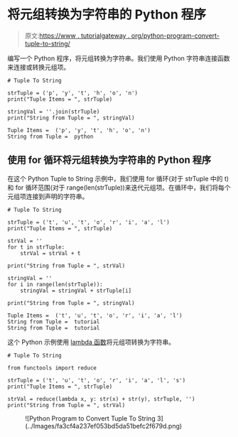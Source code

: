 # 将元组转换为字符串的 Python 程序

> 原文:[https://www . tutorialgateway . org/python-program-convert-tuple-to-string/](https://www.tutorialgateway.org/python-program-to-convert-tuple-to-string/)

编写一个 Python 程序，将元组转换为字符串。我们使用 Python 字符串连接函数来连接或转换元组项。

```
# Tuple To String

strTuple = ('p', 'y', 't', 'h', 'o', 'n')
print("Tuple Items = ", strTuple)

stringVal = ''.join(strTuple)
print("String from Tuple = ", stringVal)
```

```
Tuple Items =  ('p', 'y', 't', 'h', 'o', 'n')
String from Tuple =  python
```

## 使用 for 循环将元组转换为字符串的 Python 程序

在这个 Python Tuple to String 示例中，我们使用 for 循环(对于 strTuple 中的 t)和 for 循环范围(对于 range(len(strTuple))来迭代元组项。在循环中，我们将每个元组项连接到声明的字符串。

```
# Tuple To String

strTuple = ('t', 'u', 't', 'o', 'r', 'i', 'a', 'l')
print("Tuple Items = ", strTuple)

strVal = ''
for t in strTuple:
    strVal = strVal + t

print("String from Tuple = ", strVal)

stringVal = ''
for i in range(len(strTuple)):
    stringVal = stringVal + strTuple[i]

print("String from Tuple = ", stringVal)
```

```
Tuple Items =  ('t', 'u', 't', 'o', 'r', 'i', 'a', 'l')
String from Tuple =  tutorial
String from Tuple =  tutorial
```

这个 Python 示例使用 [lambda 函数](https://www.tutorialgateway.org/python-lambda/)将元组项转换为字符串。

```
# Tuple To String

from functools import reduce

strTuple = ('t', 'u', 't', 'o', 'r', 'i', 'a', 'l', 's')
print("Tuple Items = ", strTuple)

strVal = reduce(lambda x, y: str(x) + str(y), strTuple, '')
print("String from Tuple = ", strVal)
```

<figure class="wp-block-image size-large">![Python Program to Convert Tuple To String 3](../Images/fa3cf4a237ef053bd5da51befc2f679d.png)</figure>